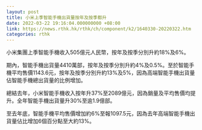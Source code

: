 ```yaml
---
layout: post
title: 小米上季智能手機出貨量按年及按季都升
date: 2022-03-22 19:16:04.000000000 +08:00
link: https://news.rthk.hk/rthk/ch/component/k2/1640330-20220322.htm
categories: rthk
---
```


小米集團上季智能手機收入505億元人民幣，按年及按季分別升約18%及6%。

期內，智能手機出貨量4410萬部，按年及按季分別升約4%及0.5%。至於智能手機平均售價1143.6元，按年及按季分別升約13%及5%，因為高端智能手機出貨量佔智能手機總出貨量的比例增加。

總結去年，小米智能手機收入按年升37%至2089億元，因為銷量及平均售價均提升。全年智能手機出貨量升30%至逾1.9億部。

至去年底，智能手機平均售價增加約6%至報1097.5元，因為去年高端智能手機出貨量佔比增加6個百分點至大約13%。
